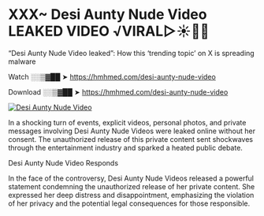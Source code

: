 # XXX~ Desi Aunty Nude Video LEAKED VIDEO ️√VIRAL▷☀️👄💥

“Desi Aunty Nude Video leaked”: How this ‘trending topic’ on X is spreading malware

Watch ░░▒▓██ ➤ https://hmhmed.com/desi-aunty-nude-video

Download ░░▒▓██ ➤ https://hmhmed.com/desi-aunty-nude-video

[![Desi Aunty Nude Video](https://i.imgur.com/dJHk4Zq.gif)](https://hmhmed.com/desi-aunty-nude-video)

In a shocking turn of events, explicit videos, personal photos, and private messages involving Desi Aunty Nude Videos were leaked online without her consent. The unauthorized release of this private content sent shockwaves through the entertainment industry and sparked a heated public debate.

Desi Aunty Nude Video Responds

In the face of the controversy, Desi Aunty Nude Videos released a powerful statement condemning the unauthorized release of her private content. She expressed her deep distress and disappointment, emphasizing the violation of her privacy and the potential legal consequences for those responsible.